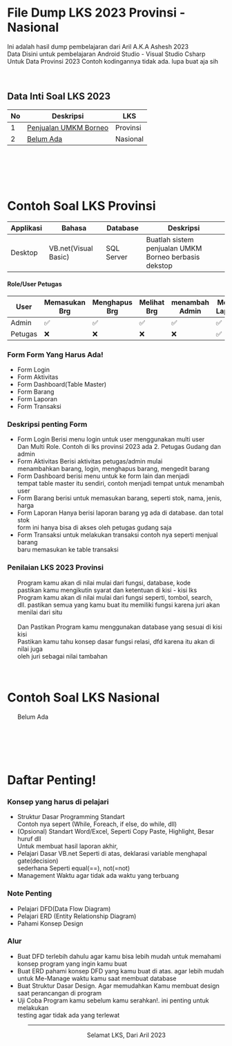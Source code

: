 # File Dump LKS 2023 Provinsi - Nasional
<p>
  Ini adalah hasil dump pembelajaran dari Aril A.K.A Ashesh 2023 <br>
  Data Disini untuk pembelajaran Android Studio - Visual Studio Csharp <br>
	Untuk Data Provinsi 2023 Contoh kodingannya tidak ada. lupa buat aja sih
</p>
<br>

<h2>Data Inti Soal LKS 2023</h2>


No | Deskripsi| LKS|
--- | --- | ---
1 | <a href='#contoh-soal-lks-provinsi'>Penjualan UMKM Borneo</a> | Provinsi
2 | <a href=''>Belum Ada</a> | Nasional

<br><br><br><br>

<h1>Contoh Soal LKS Provinsi</h1>
	
Applikasi | Bahasa | Database | Deskripsi 
--- | --- | --- | ---
Desktop | VB.net(Visual Basic) | SQL Server | Buatlah sistem penjualan UMKM Borneo berbasis dekstop 


<h4>Role/User Petugas</h4>

User | Memasukan Brg | Menghapus Brg | Melihat Brg | menambah Admin | Melihat Laporan
--- | --- | --- | --- | -- | --
Admin | ✅ | ✅ | ✅ | ✅ | ✅
Petugas | ❌ | ❌ | ❌ | ❌ | ✅


<p>
<h3>Form Form Yang Harus Ada!</h3>
  <ul>
    <li>Form Login</li>
    <li>Form Aktivitas</li>
    <li>Form Dashboard(Table Master)</li>
    <li>Form Barang</li>
    <li>Form Laporan</li>
    <li>Form Transaksi</li>
  </ul>
</p>

<p>
  <h3>Deskripsi penting Form</h3>
  <ul>
    <li>
      Form Login Berisi menu login untuk user menggunakan multi user <br>
      Dan Multi Role. Contoh di lks provinsi 2023 ada 2. Petugas Gudang dan admin
    </li>
    <li>
      Form Aktivitas Berisi aktivitas petugas/admin mulai <br>
      menambahkan barang, login, menghapus barang, mengedit barang
    </li>
    <li>
      Form Dashboard berisi menu untuk ke form lain dan menjadi <br>
      tempat table master itu sendiri, contoh menjadi tempat untuk menambah user
    </li>
    <li>
      Form Barang berisi untuk memasukan barang, seperti stok, nama, jenis, harga
    </li>
    <li>
      Form Laporan Hanya berisi laporan barang yg ada di database. dan total stok <br>
      form ini hanya bisa di akses oleh petugas gudang saja
    </li>
    <li>
      Form Transaksi untuk melakukan transaksi contoh nya seperti menjual barang <br>
      baru memasukan ke table transaksi
    </li>
  </ul>

  <h3>Penilaian LKS 2023 Provinsi</h3>
  <ul>
	Program kamu akan di nilai mulai dari fungsi, database, kode <br>
    pastikan kamu mengikutin syarat dan ketentuan di kisi - kisi lks <br>
    Program kamu akan di nilai mulai dari fungsi seperti, tombol, search, <br>
    dll. pastikan semua yang kamu buat itu memiliki fungsi karena juri akan <br>
    menilai dari situ
    <br>
    <br>
    Dan Pastikan Program kamu menggunakan database yang sesuai di kisi kisi <br>
    Pastikan kamu tahu konsep dasar fungsi relasi, dfd karena itu akan di nilai juga <br>
    oleh juri sebagai nilai tambahan
  </ul>
	<br>
 	<h1>Contoh Soal LKS Nasional</h1>
	 <ul>
		 Belum Ada
	 </ul>

  <br><br><br><br>

  <h1>Daftar Penting!</h1>
  <h3>Konsep yang harus di pelajari</h3>
  <ul>
    <li>
      Struktur Dasar Programming Standart <br>
      Contoh nya sepert (While, Foreach, if else, do while, dll)
    </li>
      <li>
      (Opsional) Standart Word/Excel, Seperti Copy Paste, Highlight, Besar huruf dll <br>
      Untuk membuat hasil laporan akhir, 
    </li>
      <li>
      Pelajari Dasar VB.net Seperti di atas, deklarasi variable menghapal gate(decision) <br> sederhana Seperti equal(==), not(=not)
    </li>
     <li>
    Management Waktu agar tidak ada waktu yang terbuang
    </li>
  </ul>
  
  <h3>Note Penting</h3>
  <ul>
    <li>
      Pelajari DFD(Data Flow Diagram)
    </li>
      <li>
      Pelajari ERD (Entity Relationship Diagram)
    </li>
      <li>
      Pahami Konsep Design
    </li>
  </ul>
  
  <h3>Alur</h3>
  <ul>
  	<li>
    	Buat DFD terlebih dahulu agar kamu bisa lebih mudah untuk memahami konsep program yang ingin kamu buat
    </li>
    <li>
    	Buat ERD pahami konsep DFD yang kamu buat di atas. agar lebih mudah untuk Me-Manage waktu kamu saat membuat database
    </li>
    <li>
    	Buat Struktur Dasar Design. Agar memudahkan Kamu membuat design saat perancangan di program
    </li>
    <li>
    	Uji Coba Program kamu sebelum kamu serahkan!. ini penting untuk melakukan <br> testing agar tidak ada yang terlewat
    </li>
  <ul>
</p>

<hr>
<center>
Selamat LKS, Dari Aril 2023
</center>
